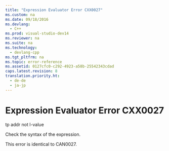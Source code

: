 ```yaml
---
title: "Expression Evaluator Error CXX0027"
ms.custom: na
ms.date: 09/18/2016
ms.devlang: 
  - C++
ms.prod: visual-studio-dev14
ms.reviewer: na
ms.suite: na
ms.technology: 
  - devlang-cpp
ms.tgt_pltfrm: na
ms.topic: error-reference
ms.assetid: 0127cfc0-c292-4923-a58b-25542343cdad
caps.latest.revision: 8
translation.priority.ht: 
  - de-de
  - ja-jp
---
```

# Expression Evaluator Error CXX0027
tp addr not l-value  
  
 Check the syntax of the expression.  
  
 This error is identical to CAN0027.
